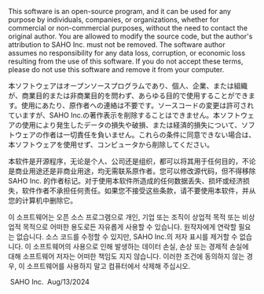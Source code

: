 This software is an open-source program, and it can be used for any purpose by individuals, companies, or organizations, whether for commercial or non-commercial purposes, without the need to contact the original author. You are allowed to modify the source code, but the author's attribution to SAHO Inc. must not be removed. The software author assumes no responsibility for any data loss, corruption, or economic loss resulting from the use of this software. If you do not accept these terms, please do not use this software and remove it from your computer.

本ソフトウェアはオープンソースプログラムであり、個人、企業、または組織が、商業目的または非商業目的を問わず、あらゆる目的で使用することができます。使用にあたり、原作者への連絡は不要です。ソースコードの変更は許可されていますが、SAHO Inc.の著作表示を削除することはできません。本ソフトウェアの使用により発生したデータの損失や破損、または経済的損失について、ソフトウェアの作者は一切責任を負いません。これらの条件に同意できない場合は、本ソフトウェアを使用せず、コンピュータから削除してください。

本软件是开源程序，无论是个人、公司还是组织，都可以将其用于任何目的，不论是商业用途还是非商业用途，均无需联系原作者。您可以修改源代码，但不得移除 SAHO Inc. 的作者标记。对于使用本软件所造成的任何数据丢失、损坏或经济损失，软件作者不承担任何责任。如果您不接受这些条款，请不要使用本软件，并从您的计算机中删除它。

이 소프트웨어는 오픈 소스 프로그램으로 개인, 기업 또는 조직이 상업적 목적 또는 비상업적 목적으로 어떠한 용도로든 자유롭게 사용할 수 있습니다. 원작자에게 연락할 필요는 없습니다. 소스 코드를 수정할 수 있지만, SAHO Inc.의 저자 표시를 제거할 수 없습니다. 이 소프트웨어의 사용으로 인해 발생하는 데이터 손실, 손상 또는 경제적 손실에 대해 소프트웨어 저자는 어떠한 책임도 지지 않습니다. 이러한 조건에 동의하지 않는 경우, 이 소프트웨어를 사용하지 말고 컴퓨터에서 삭제해 주십시오.

​																							SAHO Inc.
​																							Aug/13/2024